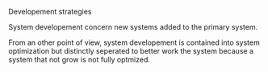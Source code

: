 Developement strategies

System developement concern new systems added to the primary system.

From an other point of view, system developement is contained into system optimization but distinctly seperated to better work the system because a system that not grow is not fully optmized.
